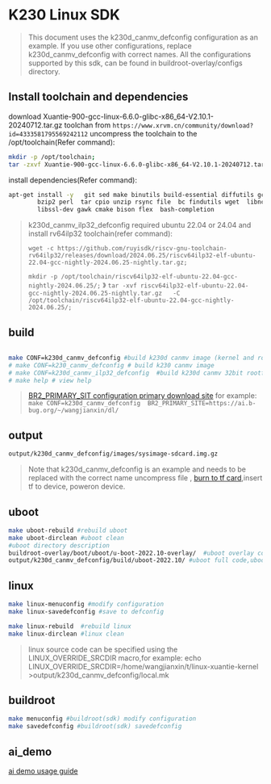 # K230 Linux SDK

>This document uses the k230d_canmv_defconfig configuration as an example. If you use other configurations, replace k230d_canmv_defconfig with correct names. All the configurations supported by this sdk,  can be found in  buildroot-overlay/configs directory.

## Install toolchain and dependencies

download  Xuantie-900-gcc-linux-6.6.0-glibc-x86_64-V2.10.1-20240712.tar.gz toolchan from  `https://www.xrvm.cn/community/download?id=4333581795569242112`
uncompress the toolchain to the /opt/toolchain(Refer command):

```bash
mkdir -p /opt/toolchain;
tar -zxvf Xuantie-900-gcc-linux-6.6.0-glibc-x86_64-V2.10.1-20240712.tar.gz -C /opt/toolchain;
```

install dependencies(Refer command):

```bash
apt-get install -y   git sed make binutils build-essential diffutils gcc  g++ bash patch gzip \
        bzip2 perl  tar cpio unzip rsync file  bc findutils wget  libncurses-dev python3  \
        libssl-dev gawk cmake bison flex  bash-completion
```

>k230d_canmv_ilp32_defconfig required  ubuntu 22.04 or 24.04 and install rv64ilp32 toolchain(refer command):
>
>`wget -c https://github.com/ruyisdk/riscv-gnu-toolchain-rv64ilp32/releases/download/2024.06.25/riscv64ilp32-elf-ubuntu-22.04-gcc-nightly-2024.06.25-nightly.tar.gz;`
>
>`mkdir -p /opt/toolchain/riscv64ilp32-elf-ubuntu-22.04-gcc-nightly-2024.06.25/;`
》
>`tar -xvf riscv64ilp32-elf-ubuntu-22.04-gcc-nightly-2024.06.25-nightly.tar.gz   -C /opt/toolchain/riscv64ilp32-elf-ubuntu-22.04-gcc-nightly-2024.06.25/;`

## build

```bash

make CONF=k230d_canmv_defconfig #build k230d canmv image (kernel and rootfs both 64bit);
# make CONF=k230_canmv_defconfig # build k230 canmv image
# make CONF=k230d_canmv_ilp32_defconfig  #build k230d canmv 32bit rootfs;
# make help # view help
```

>[BR2_PRIMARY_SIT configuration primary download site]("https://bootlin.com/pub/conferences/2011/elce/using-buildroot-real-project/using-buildroot-real-project.pdf") for example: `make CONF=k230d_canmv_defconfig  BR2_PRIMARY_SITE=https://ai.b-bug.org/~/wangjianxin/dl/`

## output

```bash
output/k230d_canmv_defconfig/images/sysimage-sdcard.img.gz
```

>Note that k230d_canmv_defconfig is an example and needs to be replaced with the correct name
>uncompress file , [burn to tf card]("https://gitee.com/kendryte/k230_docs/blob/main/zh/01_software/board/K230_SDK_%E4%BD%BF%E7%94%A8%E8%AF%B4%E6%98%8E.md#51-sd%E5%8D%A1%E9%95%9C%E5%83%8F%E7%83%A7%E5%BD%95"),insert  tf to device, poweron device.

## uboot

```bash
make uboot-rebuild #rebuild uboot
make uboot-dirclean #uboot clean
#uboot directory description
buildroot-overlay/boot/uboot/u-boot-2022.10-overlay/  #uboot overlay code
output/k230d_canmv_defconfig/build/uboot-2022.10/ #uboot full code,uboot build dir
```

## linux

```bash
make linux-menuconfig #modify configuration
make linux-savedefconfig #save to defconfig

make linux-rebuild  #rebuild linux
make linux-dirclean #linux clean
```

>linux source code can be specified using the LINUX_OVERRIDE_SRCDIR macro,for example:
>echo LINUX_OVERRIDE_SRCDIR=/home/wangjianxin/t/linux-xuantie-kernel >output/k230d_canmv_defconfig/local.mk

## buildroot

```bash
make menuconfig #buildroot(sdk) modify configuration
make savedefconfig #buildroot(sdk) savedefconfig
```

## ai_demo

[ai demo usage guide](https://developer.canaan-creative.com/k230_linux/dev/zh/01_software/K230_AI_Demo%E4%BD%BF%E7%94%A8%E6%8C%87%E5%8D%97.html)

